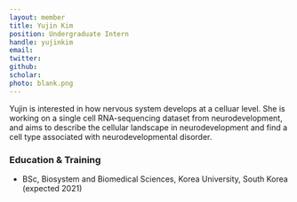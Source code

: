 ```yaml
---
layout: member
title: Yujin Kim
position: Undergraduate Intern
handle: yujinkim
email:
twitter:
github:
scholar: 
photo: blank.png
---
```


Yujin is interested in how nervous system develops at a celluar level. She is working on a single cell RNA-sequencing dataset from neurodevelopment, and aims to describe the cellular landscape in neurodevelopment and find a cell type associated with neurodevelopmental disorder. 


### Education & Training
- BSc, Biosystem and Biomedical Sciences, Korea University, South Korea (expected 2021)